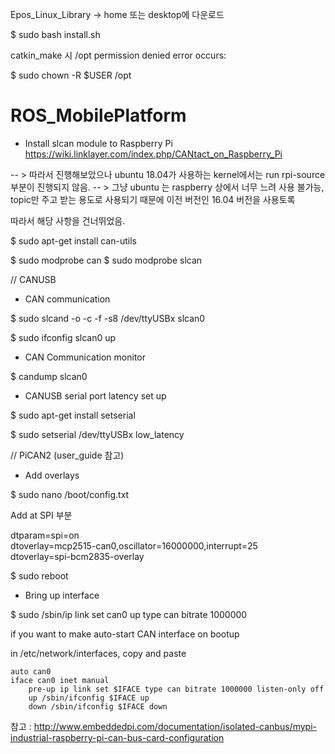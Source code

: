 Epos_Linux_Library -> home 또는 desktop에 다운로드

$ sudo bash install.sh



catkin_make 시 /opt permission denied error occurs:

$ sudo chown -R $USER /opt

# ROS_MobilePlatform


- Install slcan module to Raspberry Pi </br>
https://wiki.linklayer.com/index.php/CANtact_on_Raspberry_Pi

-- > 따라서 진행해보았으나 ubuntu 18.04가 사용하는 kernel에서는 run rpi-source 부분이 진행되지 않음.
-- > 그냥 ubuntu 는 raspberry 상에서 너무 느려 사용 불가능, topic만 주고 받는 용도로 사용되기 때문에 이전 버전인 16.04 버전을 사용토록

따라서 해당 사항을 건너뛰었음.

$ sudo apt-get install can-utils



$ sudo modprobe can
$ sudo modprobe slcan

// CANUSB
- CAN communication

$ sudo slcand -o -c -f -s8 /dev/ttyUSBx slcan0  

$ sudo ifconfig slcan0 up  

- CAN Communication monitor  

$ candump slcan0  

- CANUSB serial port latency set up  

$ sudo apt-get install setserial  

$ sudo setserial /dev/ttyUSBx low_latency  

// PiCAN2 (user_guide 참고)  
- Add overlays  

$ sudo nano /boot/config.txt  

Add at SPI 부분 

dtparam=spi=on  
dtoverlay=mcp2515-can0,oscillator=16000000,interrupt=25  
dtoverlay=spi-bcm2835-overlay  

$ sudo reboot   

- Bring up interface  

$ sudo /sbin/ip link set can0 up type can bitrate 1000000  

if you want to make auto-start CAN interface on bootup

in /etc/network/interfaces, copy and paste  

````
auto can0  
iface can0 inet manual  
    pre-up ip link set $IFACE type can bitrate 1000000 listen-only off  
    up /sbin/ifconfig $IFACE up  
    down /sbin/ifconfig $IFACE down  
````
   
참고 : http://www.embeddedpi.com/documentation/isolated-canbus/mypi-industrial-raspberry-pi-can-bus-card-configuration
